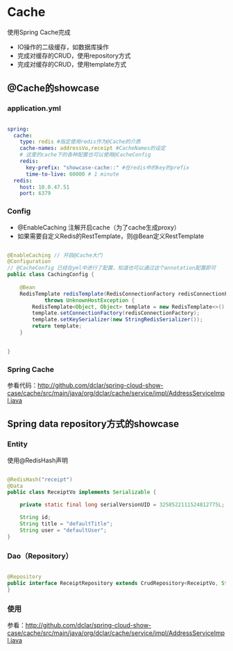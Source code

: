 # Cache

使用Spring Cache完成

- IO操作的二级缓存，如数据库操作
- 完成对缓存的CRUD，使用repository方式
- 完成对缓存的CRUD，使用template方式

## @Cache的showcase

### application.yml

```yml

spring:
  cache:
    type: redis #指定使用redis作为@Cache的介质
    cache-names: addressVo,receipt #CacheNames的设定
    # 这里的cache下的各种配置也可以使用@CacheConfig
    redis:
      key-prefix: "showcase-cache::" #在redis中的key的prefix
      time-to-live: 60000 # 1 minute
  redis:
    host: 10.0.47.51
    port: 6379

```

### Config

- @EnableCaching 注解开启cache（为了cache生成proxy）
- 如果需要自定义Redis的RestTemplate，则@Bean定义RestTemplate

```java

@EnableCaching // 开启@Cache大门
@Configuration
// @CacheConfig 已经在yml中进行了配置，知道也可以通过这个annotation配置即可
public class CachingConfig {
    
    @Bean
    RedisTemplate redisTemplate(RedisConnectionFactory redisConnectionFactory)
            throws UnknownHostException {
        RedisTemplate<Object, Object> template = new RedisTemplate<>();
        template.setConnectionFactory(redisConnectionFactory);
        template.setKeySerializer(new StringRedisSerializer());
        return template;
    }
    

}

```

### Spring Cache

参看代码：http://github.com/dclar/spring-cloud-show-case/cache/src/main/java/org/dclar/cache/service/impl/AddressServiceImpl.java



## Spring data repository方式的showcase

### Entity

使用@RedisHash声明

```java

@RedisHash("receipt")
@Data
public class ReceiptVo implements Serializable {

    private static final long serialVersionUID = 3258522111524812775L;

    String id;
    String title = "defaultTitle";
    String user = "defaultUser";
}

```

### Dao（Repository）

```java

@Repository
public interface ReceiptRepository extends CrudRepository<ReceiptVo, String> {
}

```

### 使用

参看：http://github.com/dclar/spring-cloud-show-case/cache/src/main/java/org/dclar/cache/service/impl/AddressServiceImpl.java
